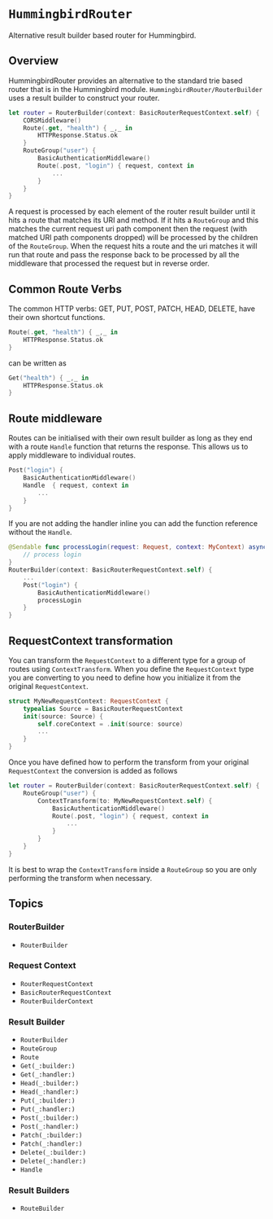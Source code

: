 # ``HummingbirdRouter``

Alternative result builder based router for Hummingbird. 

## Overview

HummingbirdRouter provides an alternative to the standard trie based router that is in the Hummingbird module. ``HummingbirdRouter/RouterBuilder`` uses a result builder to construct your router.

```swift
let router = RouterBuilder(context: BasicRouterRequestContext.self) {
    CORSMiddleware()
    Route(.get, "health") { _,_ in
        HTTPResponse.Status.ok
    }
    RouteGroup("user") {
        BasicAuthenticationMiddleware()
        Route(.post, "login") { request, context in
            ...
        }
    }
}
```

A request is processed by each element of the router result builder until it hits a route that matches its URI and method. If it hits a ``RouteGroup`` and this matches the current request uri path component then the request (with matched URI path components dropped) will be processed by the children of the `RouteGroup`. When the request hits a route and the uri matches it will run that route and pass the response back to be processed by all the middleware that processed the request but in reverse order.

## Common Route Verbs

The common HTTP verbs: GET, PUT, POST, PATCH, HEAD, DELETE, have their own shortcut functions.

```swift
Route(.get, "health") { _,_ in
    HTTPResponse.Status.ok
}
```
can be written as
```swift
Get("health") { _,_ in
    HTTPResponse.Status.ok
}
```

## Route middleware

Routes can be initialised with their own result builder as long as they end with a route ``Handle`` function that returns the response. This allows us to apply middleware to individual routes. 

```swift
Post("login") {
    BasicAuthenticationMiddleware()
    Handle  { request, context in
        ...
    }
}
```

If you are not adding the handler inline you can add the function reference without the ``Handle``.  

```swift
@Sendable func processLogin(request: Request, context: MyContext) async throws -> Response {
    // process login
}
RouterBuilder(context: BasicRouterRequestContext.self) {
    ...
    Post("login") {
        BasicAuthenticationMiddleware()
        processLogin
    }
}
```

## RequestContext transformation

You can transform the `RequestContext` to a different type for a group of routes using `ContextTransform`. When you define the `RequestContext` type you are converting to you need to define how you initialize it from the original `RequestContext`.

```swift
struct MyNewRequestContext: RequestContext {
    typealias Source = BasicRouterRequestContext
    init(source: Source) {
        self.coreContext = .init(source: source)
        ...
    }
}
```
Once you have defined how to perform the transform from your original `RequestContext` the conversion is added as follows

```swift
let router = RouterBuilder(context: BasicRouterRequestContext.self) {
    RouteGroup("user") {
        ContextTransform(to: MyNewRequestContext.self) {
            BasicAuthenticationMiddleware()
            Route(.post, "login") { request, context in
                ...
            }
        }
    }
}
```
It is best to wrap the `ContextTransform` inside a `RouteGroup` so you are only performing the transform when necessary.

## Topics

### RouterBuilder

- ``RouterBuilder``

### Request Context

- ``RouterRequestContext``
- ``BasicRouterRequestContext``
- ``RouterBuilderContext``

### Result Builder

- ``RouterBuilder``
- ``RouteGroup``
- ``Route``
- ``Get(_:builder:)``
- ``Get(_:handler:)``
- ``Head(_:builder:)``
- ``Head(_:handler:)``
- ``Put(_:builder:)``
- ``Put(_:handler:)``
- ``Post(_:builder:)``
- ``Post(_:handler:)``
- ``Patch(_:builder:)``
- ``Patch(_:handler:)``
- ``Delete(_:builder:)``
- ``Delete(_:handler:)``
- ``Handle``

### Result Builders

- ``RouteBuilder``